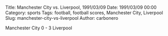 Title: Manchester City vs. Liverpool, 1991/03/09
Date: 1991/03/09 00:00
Category: sports
Tags: football, football scores, Manchester City, Liverpool
Slug: manchester-city-vs-liverpool
Author: carbonero


Manchester City 0 - 3 Liverpool
